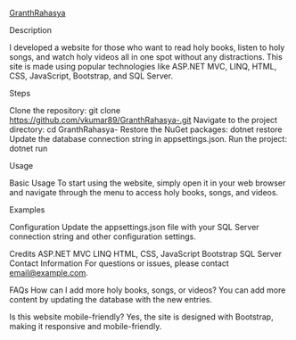 [GranthRahasya](https://granthrahasya.bsite.net/)

Description

I developed a website for those who want to read holy books, listen to holy songs, and watch holy videos all in one spot without any distractions. This site is made using popular technologies like ASP.NET MVC, LINQ, HTML, CSS, JavaScript, Bootstrap, and SQL Server.


Steps

Clone the repository: git clone https://github.com/vkumar89/GranthRahasya-.git
Navigate to the project directory: cd GranthRahasya-
Restore the NuGet packages: dotnet restore
Update the database connection string in appsettings.json.
Run the project: dotnet run

Usage

Basic Usage
To start using the website, simply open it in your web browser and navigate through the menu to access holy books, songs, and videos.

Examples

Configuration
Update the appsettings.json file with your SQL Server connection string and other configuration settings.

Credits
ASP.NET MVC
LINQ
HTML, CSS, JavaScript
Bootstrap
SQL Server
Contact Information
For questions or issues, please contact email@example.com.

FAQs
How can I add more holy books, songs, or videos?
You can add more content by updating the database with the new entries.

Is this website mobile-friendly?
Yes, the site is designed with Bootstrap, making it responsive and mobile-friendly.
